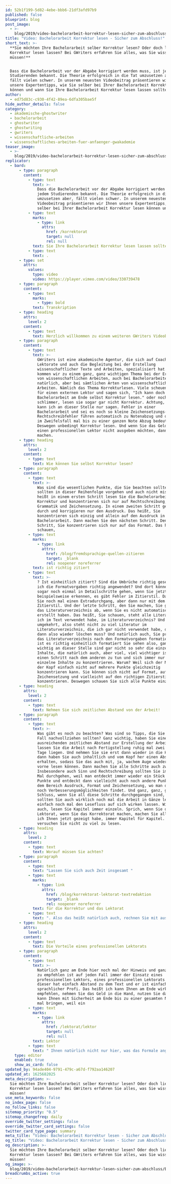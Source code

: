 ```yaml
---
id: 52b1f199-5d82-4ebe-bbb6-21df3afd97b9
published: false
blueprint: blog
post_image:
  - >-
    blog/2019/video-bachelorarbeit-korrektur-lesen-sicher-zum-abschluss/Bachelorarbeit_Korrektur_lesen.png
title: "Video: Bachelorarbeit Korrektur lesen - Sicher zum Abschluss!"
short_text: >-
  **Sie möchten Ihre Bachelorarbeit selber Korrektur lesen? Oder doch lieber
  Korrektur lesen lassen? Bei GWriters erfahren Sie alles, was Sie wissen
  müssen!**


  Dass die Bachelorarbeit vor der Abgabe korrigiert werden muss, ist jedem
  Studierenden bekannt. Die Theorie erfolgreich in die Tat umzusetzen aber,
  fällt vielen schwer. In unserem neuesten Videobeitrag präsentieren wir Ihnen
  unsere Expertentipps, wie Sie selber bei Ihrer Bachelorarbeit Korrektur lesen
  können und wann Sie Ihre Bachelorarbeit Korrektur lesen lassen sollten...
author:
  - ed75d83c-c930-4f42-89ea-6dfa305bae5f
hide_author_details: false
category:
  - akademische-ghostwriter
  - bachelorarbeit
  - ghostwriter
  - ghostwriting
  - gwriters
  - wissenschaftliche-arbeiten
  - wissenschaftliches-arbeiten-fuer-anfaenger-gwakademie
teaser_image:
  - >-
    blog/2019/video-bachelorarbeit-korrektur-lesen-sicher-zum-abschluss/Bachelorarbeit_Korrektur_lesen.png
replicator:
  - bard:
      - type: paragraph
        content:
          - type: text
            text: >-
              Dass die Bachelorarbeit vor der Abgabe korrigiert werden muss, ist
              jedem Studierenden bekannt. Die Theorie erfolgreich in die Tat
              umzusetzen aber, fällt vielen schwer. In unserem neuesten
              Videobeitrag präsentieren wir Ihnen unsere Expertentipps, wie Sie
              selber bei Ihrer Bachelorarbeit Korrektur lesen können und wann
          - type: text
            marks:
              - type: link
                attrs:
                  href: /korrektorat
                  target: null
                  rel: null
            text: Sie Ihre Bachelorarbeit Korrektur lesen lassen sollten
          - type: text
            text: .
      - type: set
        attrs:
          values:
            type: video
            video: https://player.vimeo.com/video/330739478
      - type: paragraph
        content:
          - type: text
            marks:
              - type: bold
            text: Transkription
      - type: heading
        attrs:
          level: 2
        content:
          - type: text
            text: Herzlich willkommen zu einem weiteren GWriters Videoblog!
      - type: paragraph
        content:
          - type: text
            text: >-
              GWriters ist eine akademische Agentur, die sich auf Coaching,
              Lektorate und auch die Begleitung bei der Erstellung
              wissenschaftlicher Texte und Arbeiten, spezialisiert hat. Heute
              kommen wir zu einem ganz, ganz wichtigen Thema bei der Erstellung
              von wissenschaftlichen Arbeiten, auch bei Bachelorarbeiten
              natürlich, aber bei sämtlichen Arten von wissenschaftlichen
              Arbeiten. Nämlich das Thema Korrekturlesen. Viele scheuen das Geld
              für einen externen Lektor und sagen sich, "Ich kann doch meine
              Bachelorarbeit am Ende selbst Korrektur lesen." oder noch
              schlimmer, lesen sie sogar gar nicht Korrektur. Achtung, Achtung
              kann ich an dieser Stelle nur sagen. Fehler in einer
              Bachelorarbeit und sei es noch so kleine Zeichensetzungs- oder
              Rechtschreibfehler führen automatisch zu Notenabzug und das kann
              im Zweifelsfall mal bis zu einer ganzen Note Abzug bedeuten.
              Deswegen unbedingt Korrektur lesen. Und wenn Sie das Geld für
              einen professionellen Lektor nicht ausgeben möchten, dann selber
              machen.
      - type: heading
        attrs:
          level: 2
        content:
          - type: text
            text: Wie können Sie selbst Korrektur lesen?
      - type: paragraph
        content:
          - type: text
            text: >-
              Was sind die wesentlichen Punkte, die Sie beachten sollten? Sie
              sollten in dieser Reihenfolge vorgehen und auch nicht mischen. Das
              heißt in einem ersten Schritt lesen Sie die Bachelorarbeit
              Korrektur und konzentrieren sich nur auf Rechtschreibung,
              Grammatik und Zeichensetzung. In einem zweiten Schritt gehen Sie
              durch und korrigieren nur den Ausdruck. Das heißt, Sie
              konzentrieren sich einzig und allein auf den Ausdruck in Ihrer
              Bachelorarbeit. Dann machen Sie den nächsten Schritt. Den dritten
              Schritt, Sie konzentrieren sich nur auf das Format. Das heißt, Sie
              schauen,
          - type: text
            marks:
              - type: link
                attrs:
                  href: /blog/fremdsprachige-quellen-zitieren
                  target: _blank
                  rel: noopener noreferrer
            text: ist richtig zitiert
          - type: text
            text: >-
              ? Ist einheitlich zitiert? Sind die Umbrüche richtig gesetzt? Habe
              ich die Formatvorgaben richtig angewendet? Und dort können Sie
              sogar noch einmal in Detailschritte gehen, wenn Sie jetzt
              beispielsweise erkennen, es gibt Fehler im Zitierstil. Dann machen
              Sie noch mal einen Extradurchgang, aber dann nur mit dem
              Zitierstil. Und der letzte Schritt, den Sie machen, Sie gleichen
              das Literaturverzeichnis ab, wenn Sie es nicht automatisch
              erstellt haben. Das heißt, Sie schauen, steht alle Literatur, die
              ich im Text verwendet habe, im Literaturverzeichnis? Und
              umgekehrt, also steht nicht zu viel Literatur im
              Literaturverzeichnis, die ich gar nicht verwendet habe, die ich
              dann also wieder löschen muss? Und natürlich auch, Sie prüfen, ist
              das Literaturverzeichnis nach den Formatvorgaben formatiert und
              ist es richtig einheitlich formatiert Sie sehen also, ganz, ganz
              wichtig an dieser Stelle sind gar nicht so sehr die einzelnen
              Inhalte, die natürlich auch, aber viel, viel wichtiger ist es
              einen Schritt nach dem anderen zu tun und sich immer nur auf
              einzelne Inhalte zu konzentrieren. Warum? Weil sich der Mensch,
              der Kopf einfach nicht auf mehrere Punkte gleichzeitig
              konzentrieren kann. Sie können sich nicht auf Format, auf
              Zeichensetzung und vielleicht auf den richtigen Zitierstil
              konzentrieren. Deswegen schauen Sie sich alle Punkte einzeln an.
      - type: heading
        attrs:
          level: 2
        content:
          - type: text
            text: Nehmen Sie sich zeitlichen Abstand von der Arbeit!
      - type: paragraph
        content:
          - type: text
            text: >-
              Was gibt es noch zu beachten? Was sind so Tipps, die Sie auf jeden
              Fall nachvollziehen sollten? Ganz wichtig, haben Sie einen
              ausreichenden zeitlichen Abstand zur Erstellung der Arbeit? Also,
              lassen Sie die Arbeit nach Fertigstellung ruhig mal zwei bis drei
              Tage liegen. Und nehmen Sie sie erst dann wieder in die Hand. Weil
              dann haben Sie auch inhaltlich und vom Kopf her einen Abstand
              erhalten, sodass Sie das auch mit, ja, wachem Auge wieder neu von
              vorne lesen können. Dann machen Sie alle Schritte auch zwei Mal.
              Insbesondere auch Sinn und Rechtschreibung sollten Sie immer zwei
              Mal durchgehen, weil man entdeckt immer wieder ein Stück weit neue
              Punkte und entdeckt dann vielleicht auch noch andere Punkte aus
              dem Bereich Ausdruck, Format und Zeichensetzung, wo man dann auch
              noch Verbesserungsmöglichkeiten findet. Und ganz, ganz, ganz zum
              Schluss, wenn Sie all diese Schritte durchgegangen sind, dann
              sollten Sie auch wirklich noch mal die Arbeit in Gänze lesen und
              einfach noch mal den Lesefluss auf sich wirken lassen. Wichtig ist
              auch, lesen Sie Kapitel immer einzeln. Sprich, wenn Sie das
              Lektorat, wenn Sie das Korrektorat machen, machen Sie all das, was
              ich Ihnen jetzt gezeigt habe, immer Kapitel für Kapitel. Und
              versuchen Sie nicht zu viel zu lesen.
      - type: heading
        attrs:
          level: 2
        content:
          - type: text
            text: Worauf müssen Sie achten?
      - type: paragraph
        content:
          - type: text
            text: "Lassen Sie sich auch Zeit insgesamt "
          - type: text
            marks:
              - type: link
                attrs:
                  href: /blog/korrektorat-lektorat-textredaktion
                  target: _blank
                  rel: noopener noreferrer
            text: für die Korrektur und das Lektorat
          - type: text
            text: ". Also das heißt natürlich auch, rechnen Sie mit ausreichend Zeit zwischen Fertigstellung Ihrer Arbeit und Abgabe der Arbeit.\_ Grob würde ich sagen, rechnen Sie mit mindestens einer Woche, die Sie sich hier noch mal Zeit nehmen sollten, weil denken Sie auch dran, Sie müssen die Arbeit binden. Sie müssen sie drucken.\_ Sie müssen sie dann gegebenenfalls noch per Post verschicken, wenn Sie sie nicht persönlich vorbeibringen. Also ganz, ganz wichtig, machen Sie da am Ende auch nicht den Fehler, dass dort Zeitdruck aufkommt und immer mal geht irgendetwas schief am Ende. Der PC stürzt ab, der Copyshop macht irgendeinen Fehler, was auch immer. Das heißt setzen Sie sich ganz am Ende hier nicht unter Druck. Wichtig also, hier beim Korrekturlesen, Schritt für Schritt durchgehen, sich immer nur auf die einzelnen Aspekte zu konzentrieren, nie alles zusammen machen. Das heißt immer: Rechtschreibung, Grammatik, Zeichensetzung, Ausdruck, Format, Literaturverzeichnis - all das separat machen, wenn Sie Ihre Bachelorarbeit Korrektur lesen. Und Sie merken sich, das Korrekturlesen einer Bachelorarbeit ist wie jedes Korrekturlesen einer wissenschaftlichen Arbeit ganz, ganz wichtig. Ganz, ganz elementar. Und sorgt am Ende wirklich auch für eine gute Note und auch für eine gute Laune bei Ihrem Korrektor. Weil wenn er anfängt zu lesen und auf der ersten Seite sind schon fünf Fehler, dann hat er automatisch schlechte Laune. Die Tipps, noch mal zur Wiederholung, ausreichend zeitlicher Abstand. Immer zwei Mal alles machen, insbesondere Sinn und Rechtschreibung. Und ganz wichtig, Kapitel einzeln Korrektur lesen."
      - type: heading
        attrs:
          level: 2
        content:
          - type: text
            text: Die Vorteile eines professionellen Lektorats
      - type: paragraph
        content:
          - type: text
            text: >-
              Natürlich ganz am Ende hier noch mal der Hinweis und ganz wichtig
              zu empfehlen ist auf jeden Fall immer der Einsatz eines
              professionellen Lektors, eines professionellen Lektorats. Weil
              dieser hat einfach Abstand zu dem Text und er ist einfach
              sprachlicher Profi. Das heißt ich kann Ihnen am Ende wirklich nur
              empfehlen, nehmen Sie das Geld in die Hand, nutzen Sie das. Das
              kann Ihnen mit Sicherheit am Ende bis zu einer gesamten Note noch
              mal bringen, weil ein
          - type: text
            marks:
              - type: link
                attrs:
                  href: /lektorat/lektor
                  target: null
                  rel: null
            text: Lektor
          - type: text
            text: " Ihnen natürlich nicht nur hier, was das Formale angeht Feedback gibt, sondern, gerade bei einem Fachlektorat, Ihnen sicherlich auch noch mal fachliches Feedback geben kann. An welcher Stelle Sie vielleicht Umbrüche vielleicht noch besser schärfen sollten oder, wo es vielleicht auch Brüche in der Logik, in der Argumentation gibt. Wenn Sie hier Unterstützung benötigen, dann ist GWriters natürlich sehr, sehr gerne Ihr Ansprechpartner. Sowohl was reine Lektorat im Sinn eines Korrektorat angeht, aber auch, was inhaltliche Fachlektorate angeht, die also neben dieser reinen Prüfung von Formalitäten auch noch inhaltliche Hinweise enthalten. In diesem Sinne wünsche ich Ihnen viel Glück, viel Erfolg bei Ihrer Bachelorarbeit. Und denken Sie daran, am Ende immer Korrektur lesen, sei es selbst oder, wie wir es empfehlen würden, auf jeden Fall über einen professionellen Lektor."
    type: editor
    enabled: true
    show_as_card: false
updated_by: 94ade404-9791-479c-a67d-f792aa146207
updated_at: 1625682025
meta_description: >-
  Sie möchten Ihre Bachelorarbeit selber Korrektur lesen? Oder doch lieber
  Korrektur lesen lassen? Bei GWriters erfahren Sie alles, was Sie wissen
  müssen!
use_meta_keywords: false
no_index_page: false
no_follow_links: false
sitemap_priority: "0.5"
sitemap_changefreq: daily
override_twitter_settings: false
override_twitter_card_settings: false
twitter_card_type_page: summary
meta_title: "Video: Bachelorarbeit Korrektur lesen - Sicher zum Abschluss!"
og_title: "Video: Bachelorarbeit Korrektur lesen - Sicher zum Abschluss!"
og_description: >-
  Sie möchten Ihre Bachelorarbeit selber Korrektur lesen? Oder doch lieber
  Korrektur lesen lassen? Bei GWriters erfahren Sie alles, was Sie wissen
  müssen!
og_image: >-
  blog/2019/video-bachelorarbeit-korrektur-lesen-sicher-zum-abschluss/Bachelorarbeit_Korrektur_lesen.png
breadcrumbs_active: true
---
```


